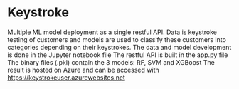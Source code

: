 # Keystroke

Multiple ML model deployment as a single restful API. 
Data is keystroke testing of customers and models are used to classify these customers into categories depending on their keystrokes.
The data and model development is done in the Jupyter notebook file
The restful API is built in the app.py file
The binary files (.pkl) contain the 3 models: RF, SVM and XGBoost
The result is hosted on Azure and can be accessed with https://keystrokeuser.azurewebsites.net
